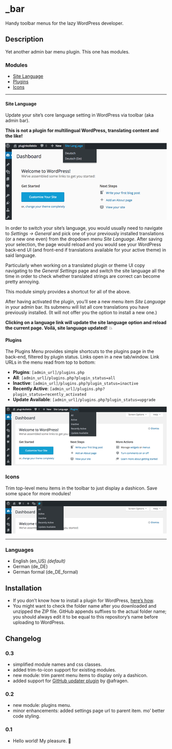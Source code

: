 # _bar
Handy toolbar menus for the lazy WordPress developer.

## Description

Yet another admin bar menu plugin. This one has modules.

### Modules

* [Site Language](#user-content-site-language)
* [Plugins](#user-content-plugins)
* [Icons](#user-content-icons)

---

#### Site Language

Update your site’s core language setting in WordPress via toolbar (aka admin bar).

**This is not a plugin for multilingual WordPress, translating content and the like!**

![Update Site Language Option via toolbar](https://github.com/glueckpress/_bar/raw/master/modules/site-language/screenshot.gif)

In order to switch your site’s language, you would usually need to navigate to _Settings → General_ and pick one of your previously installed translations (or a new one even) from the dropdown menu _Site Language_. After saving your selection, the page would reload and you would see your WordPress back-end UI (and front-end if translations available for your active theme) in said language.

Particularly when working on a translated plugin or theme UI copy navigating to the _General Settings_ page and switch the site language all the time in order to check whether translated strings are correct can become pretty annoying.

This module simply provides a shortcut for all of the above.

After having activated the plugin, you’ll see a new menu item _Site Language_ in your admin bar. Its submenu will list all core translations you have previously installed. (It will not offer you the option to install a new one.)

**Clicking on a language link will update the site language option and reload the current page. Voilá, site language updated!** :boom:


#### Plugins

The Plugins Menu provides simple shortcuts to the plugins page in the back-end, filtered by plugin status. Links open in a new tab/window. Link URLs in the menu read from top to bottom:

* __Plugins__: `[admin_url]/plugins.php`
* __All__: `[admin_url]/plugins.php?plugin_status=all`
* __Inactive__: `[admin_url]/plugins.php?plugin_status=inactive`
* __Recently Active__: `[admin_url]/plugins.php?plugin_status=recently_activated`
* __Update Available__: `[admin_url]/plugins.php?plugin_status=upgrade`

![Go to plugins page (filtered by status) via toolbar](https://github.com/glueckpress/_bar/raw/master/modules/plugins/screenshot.png)


### Icons

Trim top-level menu items in the toolbar to just display a dashicon. Save some space for more modules!

![Trim top-level menu items in the toolbar to display only icons](https://github.com/glueckpress/_bar/raw/master/modules/icons/screenshot.png)

---

### Languages

* English (en\_US) _(default)_
* German (de_DE)
* German formal (de\_DE_formal)


## Installation

* If you don’t know how to install a plugin for WordPress, [here’s how](http://codex.wordpress.org/Managing_Plugins#Installing_Plugins).
* You might want to check the folder name after you downloaded and unzipped the ZIP file. GitHub appends suffixes to the actual folder name; you should always edit it to be equal to this repository’s name before uploading to WordPress.


## Changelog

### 0.3

* simplified module names and css classes.
* added trim-to-icon support for existing modules.
* new module: trim parent menu items to display only a dashicon.
* added support for [GitHub updater plugin](https://github.com/afragen/github-updater) by @afragen.

### 0.2

* new module: plugins menu.
* minor enhancements: added settings page url to parent item. mo’ better code styling.

### 0.1

* Hello world! My pleasure. :bouquet:
